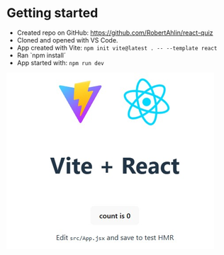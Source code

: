 # Getting started

* Created repo on GitHub: https://github.com/RobertAhlin/react-quiz
* Cloned and opened with VS Code.
* App created with Vite: `npm init vite@latest . -- --template react`
* Ran `npm install´
* App started with: `npm run dev`  
<img src="readmefiles/vite-react-start.jpg" alt="Vite + React logos">
